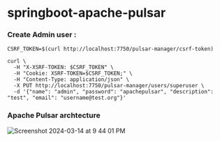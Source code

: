 # springboot-apache-pulsar


### Create Admin user :

```
CSRF_TOKEN=$(curl http://localhost:7750/pulsar-manager/csrf-token)

curl \
  -H "X-XSRF-TOKEN: $CSRF_TOKEN" \
  -H "Cookie: XSRF-TOKEN=$CSRF_TOKEN;" \
  -H "Content-Type: application/json" \
  -X PUT http://localhost:7750/pulsar-manager/users/superuser \
  -d '{"name": "admin", "password": "apachepulsar", "description": "test", "email": "username@test.org"}'
```

### Apache Pulsar archtecture 

![Screenshot 2024-03-14 at 9 44 01 PM](https://github.com/Java-Techie-jt/springboot-apache-pulsar/assets/25712816/63daeb90-f6f6-4328-8b21-49f0bdfdee01)
